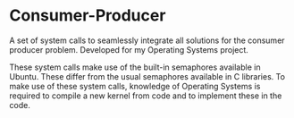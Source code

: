 # Consumer-Producer
A set of system calls to seamlessly integrate all solutions for the consumer producer problem. Developed for my Operating Systems project.

These system calls make use of the built-in semaphores available in Ubuntu. These differ from the usual semaphores available in C libraries.
To make use of these system calls, knowledge of Operating Systems is required to compile a new kernel from code and to implement these in the code. 


